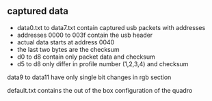 ## captured data
- data0.txt to data7.txt contain captured usb packets with addresses
- addresses 0000 to 003f contain the usb header
- actual data starts at address 0040
- the last two bytes are the checksum
- d0 to d8 contain only packet data and checksum
- d5 to d8 only differ in profile number (1,2,3,4) and checksum

data9 to data11 have only single bit changes in rgb section

default.txt contains the out of the box configuration of the quadro